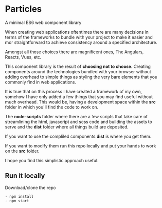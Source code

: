# Particles
A minimal ES6 web component library

When creating web applications oftentimes there are many decisions in terms of the frameworks to bundle with your project to make it easier and mor straightforward to achieve consistency around a specified architecture.

Amongst all those choices there are magnificent ones, The Angulars, Reacts, Vues, etc.

This component library is the result of **choosing not to choose**. Creating components around the technologies bundled with your browser without adding overhead to simple things as styling the very bare elements that you commonly find in web applications.

It is true that on this process I have created a framework of my own, somehow I have only added a few things that you may find useful without much overhead. This would be, having a development space within the **src** folder in which you'll find the code to work on.

The **node-scripts** folder where there are a few scripts that take care of streamlining the html, javascript and scss code and building the assets to serve and the **dist** folder where all things build are deposited.

If you want to use the compliled components **dist** is where you get them.

If you want to modify them run this repo locally and put your hands to work on the **src** folder.

I hope you find this simplistic approach useful.

## Run it locally
Download/clone the repo

    - npm install
    - npm start
